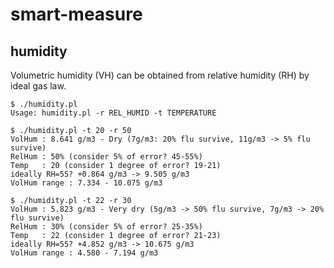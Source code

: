 # smart-measure

## humidity
Volumetric humidity (VH) can be obtained from relative humidity (RH) by ideal gas law.
```
$ ./humidity.pl
Usage: humidity.pl -r REL_HUMID -t TEMPERATURE
```
```
$ ./humidity.pl -t 20 -r 50
VolHum : 8.641 g/m3 - Dry (7g/m3: 20% flu survive, 11g/m3 -> 5% flu survive)
RelHum : 50% (consider 5% of error? 45-55%)
Temp   : 20 (consider 1 degree of error? 19-21)
ideally RH=55? +0.864 g/m3 -> 9.505 g/m3
VolHum range : 7.334 - 10.075 g/m3
```
```
$ ./humidity.pl -t 22 -r 30
VolHum : 5.823 g/m3 - Very dry (5g/m3 -> 50% flu survive, 7g/m3 -> 20% flu survive)
RelHum : 30% (consider 5% of error? 25-35%)
Temp   : 22 (consider 1 degree of error? 21-23)
ideally RH=55? +4.852 g/m3 -> 10.675 g/m3
VolHum range : 4.580 - 7.194 g/m3
```
